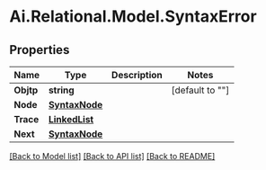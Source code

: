
# Ai.Relational.Model.SyntaxError

## Properties

Name | Type | Description | Notes
------------ | ------------- | ------------- | -------------
**Objtp** | **string** |  | [default to ""]
**Node** | [**SyntaxNode**](SyntaxNode.md) |  | 
**Trace** | [**LinkedList**](LinkedList.md) |  | 
**Next** | [**SyntaxNode**](SyntaxNode.md) |  | 

[[Back to Model list]](../README.md#documentation-for-models)
[[Back to API list]](../README.md#documentation-for-api-endpoints)
[[Back to README]](../README.md)

